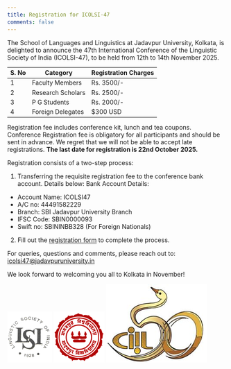 ```yaml
---
title: Registration for ICOLSI-47
comments: false
---
```


The School of Languages and Linguistics at Jadavpur University, Kolkata, is delighted to announce the 47th International Conference of the Linguistic Society of India (ICOLSI-47), to be held from 12th to 14th November 2025.

| S. No | Category           | Registration Charges |
|-------|--------------------|----------------------|
| 1     | Faculty Members    | Rs. 3500/-           |
| 2     | Research Scholars  | Rs. 2500/-           |
| 3     | P G Students       | Rs. 2000/-           |
| 4     | Foreign Delegates  | $300 USD             |


Registration fee includes conference kit, lunch and tea coupons. Conference Registration fee is obligatory for all participants and should be sent in advance. We regret that we will not be able to accept late registrations. **The last date for registration is 22nd October 2025.**

Registration consists of a two-step process:

1. Transferring the requisite registration fee to the conference bank account. Details below:
Bank Account Details:
- Account Name: ICOLSI47
- A/C no: 44491582229
- Branch: SBI Jadavpur University Branch
- IFSC Code: SBIN0000093
- Swift no: SBININBB328 (For Foreign Nationals)

2. Fill out the [registration form](https://forms.gle/CS3jtWf4ChuEnT6q7) to complete the process.

For queries, questions and comments, please reach out to: <icolsi47@jadavpuruniversity.in>

We look forward to welcoming you all to Kolkata in November!

![Linguistic Society of India](/assets/images/LSI_logo.png)
![Jadavpur University](/assets/images/JU_logo.png)
![Central Institute of Indian Languages](/assets/images/ciil.png)



